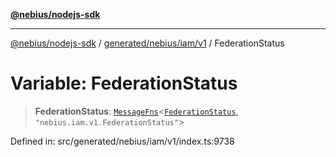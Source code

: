 [**@nebius/nodejs-sdk**](../../../../../README.md)

---

[@nebius/nodejs-sdk](../../../../../README.md) / [generated/nebius/iam/v1](../README.md) / FederationStatus

# Variable: FederationStatus

> **FederationStatus**: [`MessageFns`](../../../../../runtime/protos/core/interfaces/MessageFns.md)\<[`FederationStatus`](../interfaces/FederationStatus.md), `"nebius.iam.v1.FederationStatus"`\>

Defined in: src/generated/nebius/iam/v1/index.ts:9738
